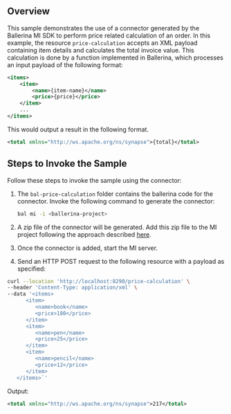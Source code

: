 ## Overview

This sample demonstrates the use of a connector generated by the Ballerina MI SDK to perform price related calculation of an order. 
In this example, the resource `price-calculation` accepts an XML payload containing item details and calculates the total invoice value.
This calculation is done by a function implemented in Ballerina, which processes an input payload of the following format:

```xml
<items>
    <item>
        <name>{item-name}</name>
        <price>{price}</price>
    </item>
    ...
</items>
```

This would output a result in the following format.

```xml
<total xmlns="http://ws.apache.org/ns/synapse">{total}</total>
```

## Steps to Invoke the Sample

Follow these steps to invoke the sample using the connector:

1. The `bal-price-calculation` folder contains the ballerina code for the connector. Invoke the following command to generate the connector:
    ```bash
    bal mi -i <ballerina-project>
    ```

2. A zip file of the connector will be generated. Add this zip file to the MI project following the approach described [here](https://mi.docs.wso2.com/en/latest/develop/creating-artifacts/adding-connectors/).

3. Once the connector is added, start the MI server.

4. Send an HTTP POST request to the following resource with a payload as specified:

```bash
curl --location 'http://localhost:8290/price-calculation' \
--header 'Content-Type: application/xml' \
--data '<items>
      <item>
         <name>book</name>
         <price>180</price>
      </item>
      <item>
         <name>pen</name>
         <price>25</price>
      </item>
      <item>
         <name>pencil</name>
         <price>12</price>
      </item>
   </items>`'
```

Output:
```xml
<total xmlns="http://ws.apache.org/ns/synapse">217</total>
```
